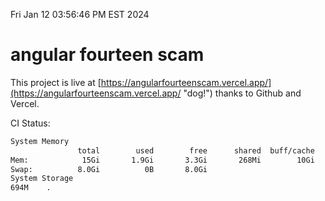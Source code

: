Fri Jan 12 03:56:46 PM EST 2024

# angular fourteen scam


This project is live at [https://angularfourteenscam.vercel.app/](https://angularfourteenscam.vercel.app/ "dog!") thanks to Github and Vercel.

CI Status: 

```bash
System Memory
               total        used        free      shared  buff/cache   available
Mem:            15Gi       1.9Gi       3.3Gi       268Mi        10Gi        13Gi
Swap:          8.0Gi          0B       8.0Gi
System Storage
694M	.

